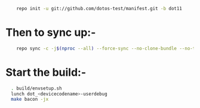 

```bash
    repo init -u git://github.com/dotos-test/manifest.git -b dot11
```

Then to sync up:-
================

```bash
    repo sync -c -j$(nproc --all) --force-sync --no-clone-bundle --no-tags
```

Start the build:-
=================

```bash
  . build/envsetup.sh
  lunch dot_<devicecodename>-userdebug
  make bacon -jx
```
